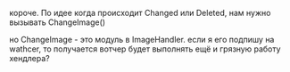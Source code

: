 ﻿короче. По идее когда происходит Changed или Deleted, нам нужно вызывать ChangeImage()

но ChangeImage - это модуль в ImageHandler. если я его подпишу на wathcer, 
то получается вотчер будет выполнять ещё и грязную работу хендлера?
